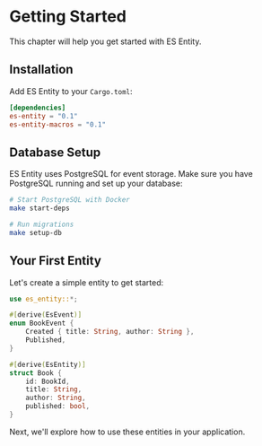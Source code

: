 # Getting Started

This chapter will help you get started with ES Entity.

## Installation

Add ES Entity to your `Cargo.toml`:

```toml
[dependencies]
es-entity = "0.1"
es-entity-macros = "0.1"
```

## Database Setup

ES Entity uses PostgreSQL for event storage. Make sure you have PostgreSQL running and set up your database:

```bash
# Start PostgreSQL with Docker
make start-deps

# Run migrations
make setup-db
```

## Your First Entity

Let's create a simple entity to get started:

```rust
use es_entity::*;

#[derive(EsEvent)]
enum BookEvent {
    Created { title: String, author: String },
    Published,
}

#[derive(EsEntity)]
struct Book {
    id: BookId,
    title: String,
    author: String,
    published: bool,
}
```

Next, we'll explore how to use these entities in your application.